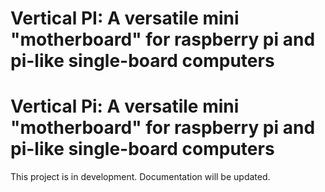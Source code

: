 # Vertical PI: A versatile mini "motherboard" for raspberry pi and pi-like single-board computers
# Vertical Pi: A versatile mini "motherboard" for raspberry pi and pi-like single-board computers

This project is in development. Documentation will be updated.


